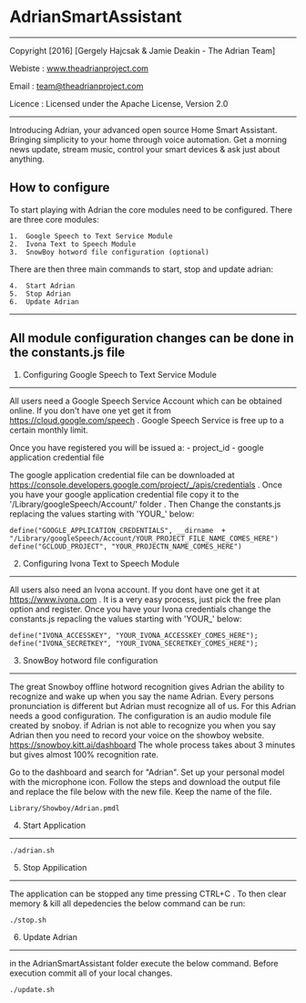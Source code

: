 
# AdrianSmartAssistant

--------------------------------------------------------------------------

Copyright [2016] [Gergely Hajcsak & Jamie Deakin - The Adrian Team]

Webiste : www.theadrianproject.com

Email : team@theadrianproject.com

Licence : Licensed under the Apache License, Version 2.0

--------------------------------------------------------------------------


Introducing Adrian, your advanced open source Home Smart Assistant. Bringing simplicity to your home through voice automation. 
Get a morning news update, stream music, control your smart devices & ask just about anything. 


How to configure 
--------------------------------------------------------------------------

To start playing with Adrian the core modules need to be configured.
There are three core modules:

	1.  Google Speech to Text Service Module
	2.  Ivona Text to Speech Module
	3.  SnowBoy hotword file configuration (optional)

There are then three main commands to start, stop and update adrian:

	4.  Start Adrian
	5.  Stop Adrian
	6.  Update Adrian

--------------------------------------------------------------------------
All module configuration changes can be done in the constants.js file
--------------------------------------------------------------------------

1. Configuring Google Speech to Text Service Module
--------------------------------------------------------------------------

All users need a Google Speech Service Account which can be obtained
online. If you don't have one yet get it from https://cloud.google.com/speech .
Google Speech Service is free up to a certain monthly limit. 

Once you have registered you will be issued a:
	- project_id 
	- google application credential file

The google application credential file can be downloaded at https://console.developers.google.com/project/_/apis/credentials .
Once you have your google application credential file copy it to the '/Library/googleSpeech/Account/' folder .
Then Change the constants.js replacing the values starting with 'YOUR_' below:

	define("GOOGLE_APPLICATION_CREDENTIALS", __dirname  + "/Library/googleSpeech/Account/YOUR_PROJECT_FILE_NAME_COMES_HERE")
	define("GCLOUD_PROJECT", "YOUR_PROJECTN_NAME_COMES_HERE")


2. Configuring Ivona Text to Speech Module
--------------------------------------------------------------------------

All users also need an Ivona account.  If you dont have one get it at  https://www.ivona.com .
It is a very easy process, just pick the free plan option and register.
Once you have your Ivona credentials change the constants.js repacling the values starting with 'YOUR_' below:

	define("IVONA_ACCESSKEY", "YOUR_IVONA_ACCESSKEY_COMES_HERE");
	define("IVONA_SECRETKEY", "YOUR_IVONA_SECRETKEY_COMES_HERE");


3. SnowBoy hotword file configuration 
--------------------------------------------------------------------------
The great Snowboy offline hotword recognition gives Adrian the ability to 
recognize and wake up when you say the name Adrian. Every persons pronunciation is different
but Adrian must recognize all of us. For this Adrian needs a good configuration.
The configuration is an audio module file created by snoboy. 
if Adrian is not able to recognize you when you say Adrian
then you need to record your voice on the showboy website. https://snowboy.kitt.ai/dashboard
The whole process takes about 3 minutes but gives almost 100% recognition rate.

Go to the dashboard and search for "Adrian". Set up your personal model with the microphone icon.
Follow the steps and download the output file and replace the file below with the new file.
Keep the name of the file.

	Library/Showboy/Adrian.pmdl


4.  Start Application
--------------------------------------------------------------------------

	./adrian.sh

5.  Stop Appilication
--------------------------------------------------------------------------

The application can be stopped any time pressing CTRL+C .
To then clear memory & kill all depedencies the below command can be run:

	./stop.sh


6. Update Adrian
--------------------------------------------------------------------------

in the AdrianSmartAssistant folder execute the below command. Before execution
commit all of your local changes.

	./update.sh


